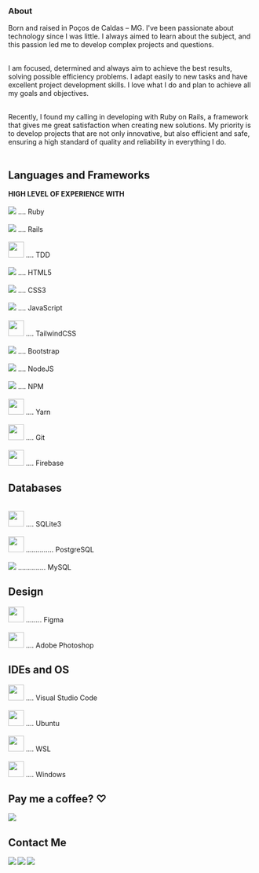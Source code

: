 <h3>About</h3>

Born and raised in Poços de Caldas – MG. I've been passionate about technology since I was little. I always aimed to learn about the subject, and this passion led me to develop complex projects and questions.<br><br>

I am focused, determined and always aim to achieve the best results, solving possible efficiency problems. I adapt easily to new tasks and have excellent project development skills. I love what I do and plan to achieve all my goals and objectives.<br><br>

Recently, I found my calling in developing with Ruby on Rails, a framework that gives me great satisfaction when creating new solutions. My priority is to develop projects that are not only innovative, but also efficient and safe, ensuring a high standard of quality and reliability in everything I do.<br><br>

## Languages and Frameworks
<p>
  <strong>HIGH LEVEL OF EXPERIENCE WITH</strong>
  <br>
  <br>
  <img src="https://cdn.icon-icons.com/icons2/2415/PNG/32/ruby_plain_logo_icon_146361.png"/>
  .... Ruby
  <br>
  <br>
  <img src="https://cdn.icon-icons.com/icons2/2415/PNG/32/rails_plain_wordmark_logo_icon_146377.png"/>
  .... Rails
  <br>
  <br>
  <img height="32" src="https://deviniciative.files.wordpress.com/2019/06/tdd-diagram_02.png"/>
  .... TDD
  <br>
  <br>
  <img src="https://cdn.icon-icons.com/icons2/2107/PNG/32/file_type_html_icon_130541.png"/>
  .... HTML5
  <br>
  <br>
  <img src="https://cdn.icon-icons.com/icons2/2107/PNG/32/file_type_css_icon_130661.png"/>
  .... CSS3
  <br>
  <br>
  <img src="https://cdn.icon-icons.com/icons2/2108/PNG/32/javascript_icon_130900.png"/>
  .... JavaScript
  <br>
  <br>
  <img height="32" src="https://bourhaouta.gallerycdn.vsassets.io/extensions/bourhaouta/tailwindshades/0.0.5/1592520164095/Microsoft.VisualStudio.Services.Icons.Default"/>
  .... TailwindCSS
  <br>
  <br>
  <img src="https://cdn.icon-icons.com/icons2/2415/PNG/32/bootstrap_plain_logo_icon_146619.png"/>
  .... Bootstrap
  <br>
  <br>
  <img src="https://cdn.icon-icons.com/icons2/2107/PNG/32/file_type_node_icon_130301.png"/>
  .... NodeJS
  <br>
  <br>
  <img src="https://cdn.icon-icons.com/icons2/2415/PNG/32/npm_original_wordmark_logo_icon_146402.png"/>
  .... NPM
  <br>
  <br>
  <img height="32" src="https://cdn.icon-icons.com/icons2/2415/PNG/512/yarn_original_logo_icon_146287.png"/>
  .... Yarn
  <br>
  <br>
  <img height="32" src="https://upload.wikimedia.org/wikipedia/commons/thumb/3/3f/Git_icon.svg/640px-Git_icon.svg.png"/>
  .... Git
  <br>
  <br>
  <img height="32" src="https://upload.wikimedia.org/wikipedia/commons/4/46/Touchicon-180.png"/>
  .... Firebase
</p>

## Databases
<p>
  <br>
  <img height="32" src="https://upload.wikimedia.org/wikipedia/commons/3/38/SQLite370.svg"/>
  .... SQLite3
  <br>
  <br>
  <img height="32" src="https://upload.wikimedia.org/wikipedia/commons/thumb/2/29/Postgresql_elephant.svg/640px-Postgresql_elephant.svg.png"/>
  .............. PostgreSQL
  <br>
  <br>
  <img src="https://cdn.icon-icons.com/icons2/2107/PNG/32/file_type_mysql_icon_130379.png"/>
  .............. MySQL
</p>

## Design
<p>
  <img height="32" src="https://upload.wikimedia.org/wikipedia/commons/thumb/3/33/Figma-logo.svg/400px-Figma-logo.svg.png"/>
  ........ Figma
  <br>
  <br>
  <img height="32" src="https://upload.wikimedia.org/wikipedia/commons/thumb/a/af/Adobe_Photoshop_CC_icon.svg/512px-Adobe_Photoshop_CC_icon.svg.png"/>
  .... Adobe Photoshop
</p>

## IDEs and OS
<p>
  <img height="32" src="https://upload.wikimedia.org/wikipedia/commons/thumb/9/9a/Visual_Studio_Code_1.35_icon.svg/512px-Visual_Studio_Code_1.35_icon.svg.png"/>
  .... Visual Studio Code
  <br>
  <br>
  <img height="32" src="https://upload.wikimedia.org/wikipedia/commons/thumb/a/ab/Logo-ubuntu_cof-orange-hex.svg/640px-Logo-ubuntu_cof-orange-hex.svg.png"/>
  .... Ubuntu
  <br>
  <br>
  <img height="32" src="https://www.pc-tips.info/wp-content/uploads/2021/11/Windows-Subsystem-for-Linux-WSL-installeren-in-Windows-11.png"/>
  .... WSL
  <br>
  <br>
  <img height="32" src="https://cdn.icon-icons.com/icons2/836/PNG/64/Windows_Phone_icon-icons.com_66782.png"/>
  .... Windows
</p>

## Pay me a coffee? ♡
[<img align="left" src="https://img.shields.io/badge/sponsor-30363D?style=for-the-badge&logo=GitHub-Sponsors&logoColor=#white"/>][donate]<br>

## Contact Me
[<img align="left" src="https://img.shields.io/badge/WhatsApp-25D366?style=for-the-badge&logo=whatsapp&logoColor=white"/>][whatsapp]
[<img align="left" src="https://img.shields.io/badge/Gmail-D14836?style=for-the-badge&logo=gmail&logoColor=white"/>][gmail]
[<img align="left" src="https://img.shields.io/badge/LinkedIn-0077B5?style=for-the-badge&logo=linkedin&logoColor=white"/>][linkedIn]

[donate]:https://nubank.com.br/pagar/1kvjqh/pZII7Fvb9u
[gmail]:https://mail.google.com/mail/u/0/#search/Contact+me+on+my+email%3A+rickkque%40gmail.com
[whatsapp]:http://api.whatsapp.com/send?phone=5535992260481
[linkedIn]:https://www.linkedin.com/in/rickkque
